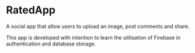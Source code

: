# RatedApp

A social app that allow users to upload an image, post comments and share.

This app is developed with intention to learn the utilisation of Firebase in authentication and database storage.
